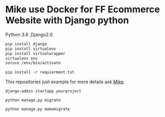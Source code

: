 

# Mike use Docker for FF Ecommerce Website with Django python

Python 3.8 ,Django2.0

```markdown
pip install django
pip install virtualenv
pip install virtualwrapper
virtualenv env
soruce /env/bin/activate
```
`pip install -r requierment.txt`


This repositories just example for more details ask [Mike](https://wwww.facebook.com/pections).

`django-admin startapp yourproject`

`python manage.py migrate`

`python manage.py makemigrate`



